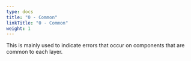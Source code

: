 ```yaml
---
type: docs
title: "0 - Common"
linkTitle: "0 - Common"
weight: 1
---
```


This is mainly used to indicate errors that occur on components that are common to each layer.